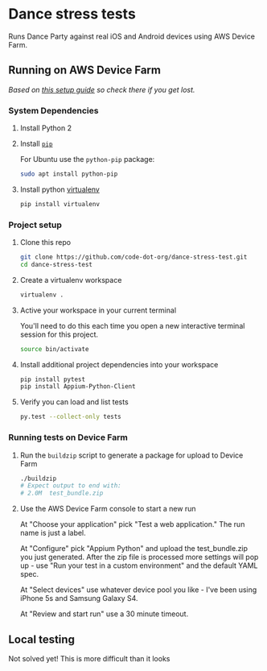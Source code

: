 # Dance stress tests

Runs Dance Party against real iOS and Android devices using AWS Device Farm.

## Running on AWS Device Farm

_Based on [this setup guide](https://github.com/aws-samples/aws-device-farm-sample-web-app-using-appium-python) so check there if you get lost._

### System Dependencies

1. Install Python 2

1. Install [`pip`](https://pip.pypa.io/en/stable/installing/)
   
   For Ubuntu use the `python-pip` package:
   ```bash
   sudo apt install python-pip
   ```
   
1. Install python [virtualenv](https://pypi.org/project/virtualenv/)

   ```bash
   pip install virtualenv
   ```

### Project setup

1. Clone this repo

   ```bash
   git clone https://github.com/code-dot-org/dance-stress-test.git
   cd dance-stress-test
   ```

1. Create a virtualenv workspace

   ```bash
   virtualenv .
   ```
   
1. Active your workspace in your current terminal

   You'll need to do this each time you open a new interactive terminal session for this project.
   
   ```bash
   source bin/activate
   ```
   
1. Install additional project dependencies into your workspace

   ```bash
   pip install pytest
   pip install Appium-Python-Client
   ```
   
1. Verify you can load and list tests

   ```bash
   py.test --collect-only tests
   ```

### Running tests on Device Farm

1. Run the `buildzip` script to generate a package for upload to Device Farm

    ```bash
    ./buildzip
    # Expect output to end with:
    # 2.0M	test_bundle.zip
    ```
    
2. Use the AWS Device Farm console to start a new run

   At "Choose your application" pick "Test a web application."  The run name is just a label.
   
   At "Configure" pick "Appium Python" and upload the test_bundle.zip you just generated.  After the zip file is processed more settings will pop up - use "Run your test in a custom environment" and the default YAML spec.
   
   At "Select devices" use whatever device pool you like - I've been using iPhone 5s and Samsung Galaxy S4.
   
   At "Review and start run" use a 30 minute timeout.


## Local testing

Not solved yet! This is more difficult than it looks